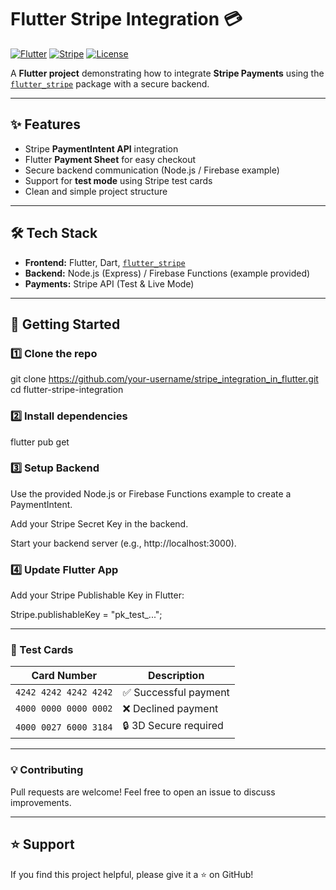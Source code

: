 # Flutter Stripe Integration 💳

[![Flutter](https://img.shields.io/badge/Flutter-3.0+-blue.svg)](https://flutter.dev)
[![Stripe](https://img.shields.io/badge/Stripe-API-blueviolet.svg)](https://stripe.com/docs/api)
[![License](https://img.shields.io/badge/license-MIT-green.svg)](LICENSE)

A **Flutter project** demonstrating how to integrate **Stripe Payments** using the [`flutter_stripe`](https://pub.dev/packages/flutter_stripe) package with a secure backend.  

---

## ✨ Features
- Stripe **PaymentIntent API** integration  
- Flutter **Payment Sheet** for easy checkout  
- Secure backend communication (Node.js / Firebase example)  
- Support for **test mode** using Stripe test cards  
- Clean and simple project structure  

---
<!-- 
## 📸 Screenshots
> *(Add your app screenshots here)*  
<p align="center">
  <img src="screenshots/payment_flow.png" width="250">
  <img src="screenshots/payment_sheet.png" width="250">
</p>

--- -->

## 🛠️ Tech Stack
- **Frontend:** Flutter, Dart, [`flutter_stripe`](https://pub.dev/packages/flutter_stripe)  
- **Backend:** Node.js (Express) / Firebase Functions (example provided)  
- **Payments:** Stripe API (Test & Live Mode)  

---

## 🚀 Getting Started

### 1️⃣ Clone the repo

git clone https://github.com/your-username/stripe_integration_in_flutter.git
cd flutter-stripe-integration

### 2️⃣ Install dependencies
flutter pub get

### 3️⃣ Setup Backend

Use the provided Node.js or Firebase Functions example to create a PaymentIntent.

Add your Stripe Secret Key in the backend.

Start your backend server (e.g., http://localhost:3000).

### 4️⃣ Update Flutter App

Add your Stripe Publishable Key in Flutter:

Stripe.publishableKey = "pk_test_...";

---
### 🧪 Test Cards
| Card Number           | Description           |
| --------------------- | --------------------- |
| `4242 4242 4242 4242` | ✅ Successful payment  |
| `4000 0000 0000 0002` | ❌ Declined payment    |
| `4000 0027 6000 3184` | 🔒 3D Secure required  |

---

### 💡 Contributing

Pull requests are welcome! Feel free to open an issue to discuss improvements.

---

## ⭐ Support

If you find this project helpful, please give it a ⭐ on GitHub!